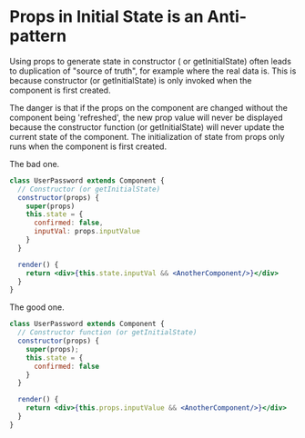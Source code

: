 # Props in Initial State is an Anti-pattern

Using props to generate state in constructor ( or getInitialState) often leads to duplication of "source of truth", for example where the real data is. This is because constructor (or getInitialState) is only invoked when the component is first created.

The danger is that if the props on the component are changed without the component being 'refreshed', the new prop value will never be displayed because the constructor function (or getInitialState) will never update the current state of the component. The initialization of state from props only runs when the component is first created.

The bad one.

```jsx
class UserPassword extends Component {
  // Constructor (or getInitialState)
  constructor(props) {
    super(props)
    this.state = {
      confirmed: false,
      inputVal: props.inputValue
    }
  }

  render() {
    return <div>{this.state.inputVal && <AnotherComponent/>}</div>
  }
}
```

The good one.

```jsx
class UserPassword extends Component {
  // Constructor function (or getInitialState)
  constructor(props) {
    super(props);
    this.state = {
      confirmed: false
    }
  }

  render() {
    return <div>{this.props.inputValue && <AnotherComponent/>}</div>
  }
}
```
